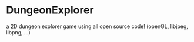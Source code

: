 # DungeonExplorer
a 2D dungeon explorer game using all open source code! (openGL, libjpeg, libpng, ...)
